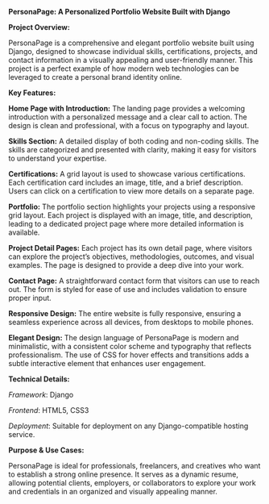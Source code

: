 **PersonaPage: A Personalized Portfolio Website Built with Django**

**Project Overview:**

PersonaPage is a comprehensive and elegant portfolio website built using Django, designed to showcase individual skills, certifications, projects, and contact information in a visually appealing and user-friendly manner. This project is a perfect example of how modern web technologies can be leveraged to create a personal brand identity online.

**Key Features:**

**Home Page with Introduction:**
The landing page provides a welcoming introduction with a personalized message and a clear call to action. The design is clean and professional, with a focus on typography and layout.

**Skills Section:**
A detailed display of both coding and non-coding skills. The skills are categorized and presented with clarity, making it easy for visitors to understand your expertise.

**Certifications:**
A grid layout is used to showcase various certifications. Each certification card includes an image, title, and a brief description. Users can click on a certification to view more details on a separate page.

**Portfolio:**
The portfolio section highlights your projects using a responsive grid layout. Each project is displayed with an image, title, and description, leading to a dedicated project page where more detailed information is available.

**Project Detail Pages:**
Each project has its own detail page, where visitors can explore the project’s objectives, methodologies, outcomes, and visual examples. The page is designed to provide a deep dive into your work.

**Contact Page:**
A straightforward contact form that visitors can use to reach out. The form is styled for ease of use and includes validation to ensure proper input.

**Responsive Design:**
The entire website is fully responsive, ensuring a seamless experience across all devices, from desktops to mobile phones.

**Elegant Design:**
The design language of PersonaPage is modern and minimalistic, with a consistent color scheme and typography that reflects professionalism. The use of CSS for hover effects and transitions adds a subtle interactive element that enhances user engagement.

**Technical Details:**

_Framework_: Django

_Frontend_: HTML5, CSS3

_Deployment_: Suitable for deployment on any Django-compatible hosting service.

**Purpose & Use Cases:**

PersonaPage is ideal for professionals, freelancers, and creatives who want to establish a strong online presence. It serves as a dynamic resume, allowing potential clients, employers, or collaborators to explore your work and credentials in an organized and visually appealing manner.
